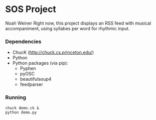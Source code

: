 # SOS Project

Noah Weiner
Right now, this project displays an RSS feed with musical accompaniment, using syllabes per word for rhythmic input.

### Dependencies

- ChucK (http://chuck.cs.princeton.edu/)
- Python
- Python packages (via pip):
  - Pyphen
  - pyOSC
  - beautifulsoup4
  - feedparser

### Running

    chuck demo.ck &
	python demo.py
